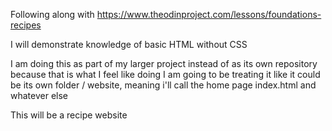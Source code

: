 
Following along with https://www.theodinproject.com/lessons/foundations-recipes

I will demonstrate knowledge of basic HTML without CSS

I am doing this as part of my larger project instead of as its own repository because that is what I feel like doing
I am going to be treating it like it could be its own folder / website, meaning i'll call the home page index.html and whatever else

This will be a recipe website


